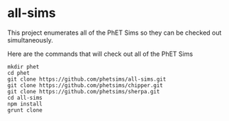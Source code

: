 all-sims
========

This project enumerates all of the PhET Sims so they can be checked out simultaneously.

Here are the commands that will check out all of the PhET Sims

```
mkdir phet
cd phet
git clone https://github.com/phetsims/all-sims.git
git clone https://github.com/phetsims/chipper.git
git clone https://github.com/phetsims/sherpa.git
cd all-sims
npm install
grunt clone
```